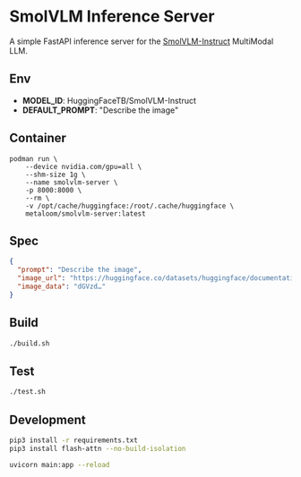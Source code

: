 # SmolVLM Inference Server

A simple FastAPI inference server for the [SmolVLM-Instruct](https://huggingface.co/HuggingFaceTB/SmolVLM-Instruct) MultiModal LLM.


## Env

* **MODEL_ID**: HuggingFaceTB/SmolVLM-Instruct
* **DEFAULT_PROMPT**: "Describe the image"

## Container


```
podman run \
    --device nvidia.com/gpu=all \
    --shm-size 1g \
    --name smolvlm-server \
    -p 8000:8000 \
    --rm \
    -v /opt/cache/huggingface:/root/.cache/huggingface \
    metaloom/smolvlm-server:latest
```

## Spec

```json
{
  "prompt": "Describe the image",
  "image_url": "https://huggingface.co/datasets/huggingface/documentation-images/resolve/main/SmolVLM.png",
  "image_data": "dGVzd…"
}
```

## Build

```bash
./build.sh
```

## Test

```bash
./test.sh
```

## Development

```bash
pip3 install -r requirements.txt
pip3 install flash-attn --no-build-isolation

uvicorn main:app --reload
```